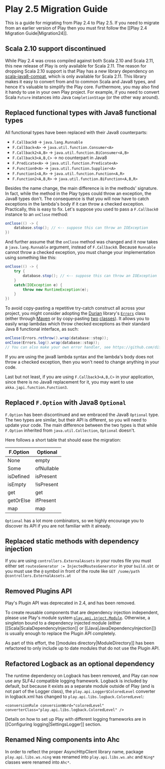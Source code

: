 <!--- Copyright (C) 2009-2016 Typesafe Inc. <http://www.typesafe.com> -->
# Play 2.5 Migration Guide

This is a guide for migrating from Play 2.4 to Play 2.5. If you need to migrate from an earlier version of Play then you must first follow the [[Play 2.4 Migration Guide|Migration24]].

## Scala 2.10 support discontinued

While Play 2.4 was cross compiled against both Scala 2.10 and Scala 2.11, this new release of Play is only available for Scala 2.11. The reason for dropping Scala 2.10 support is that Play has a new library dependency on [scala-java8-compat](https://github.com/scala/scala-java8-compat), which is only available for Scala 2.11. This library makes it easy to convert from and to common Scala and Java8 types, and hence it's valuable to simplify the Play core. Furthermore, you may also find it handy to use in your own Play project. For example, if you need to convert Scala `Future` instances into Java `CompletionStage` (or the other way around).

## Replaced functional types with Java8 functional types

All functional types have been replaced with their Java8 counterparts:

* `F.Callback0`        -> `java.lang.Runnable`
* `F.Callback<A>`      -> `java.util.function.Consumer<A>`
* `F.Callback2<A,B>`   -> `java.util.function.BiConsumer<A,B>`
* `F.Callback3<A,B,C>` -> no counterpart in Java8
* `F.Predicate<A>`     -> `java.util.function.Predicate<A>`
* `F.Function0<A>`     -> `java.util.function.Supplier<A>`
* `F.Function1<A,R>`   -> `java.util.function.Function<A,R>`
* `F.Function2<A,B,R>` -> `java.util.function.BiFunction<A,B,R>`

Besides the name change, the main difference is in the methods' signature. In fact, while the method in the Play types could throw an exception, the Java8 types don't. The consequence is that you will now have to catch exceptions in the lambda's body if it can throw a checked exception. Practically, this is easy to fix. Let's suppose you used to pass a `F.Callback0` instance to an `onClose` method:

```java
onClose(() -> {
    database.stop(); // <-- suppose this can throw an IOException
})
```

And further assume that the `onClose` method was changed and it now takes a `java.lang.Runnable` argument, instead of `F.Callback0`. Because `Runnable` cannot throw a checked exception, you must change your implementation using something like this:

```java
onClose(() -> {
    try {
        database.stop(); // <-- suppose this can throw an IOException
    }
    catch(IOException e) {
        throw new RuntimeException(e);
    }
})
```

To avoid copy-pasting a repetitive try-catch construct all across your project, you might consider adopting the [Durian](https://github.com/diffplug/durian) library's [`Errors`](https://github.com/diffplug/durian/blob/master/test/com/diffplug/common/base/ErrorsExample.java?ts=4) class (either through [Maven](http://search.maven.org/#search%7Cgav%7C1%7Cg%3A%22com.diffplug.durian%22%20AND%20a%3A%22durian%22) or by copy-pasting [two](https://github.com/diffplug/durian/blob/master/src/com/diffplug/common/base/Errors.java) [classes](https://github.com/diffplug/durian/blob/master/src/com/diffplug/common/base/Throwing.java)).  It allows you to easily wrap lambdas which throw checked exceptions as their standard Java 8 functional interface, as such:

```java
onClose(Errors.rethrow().wrap(database::stop));
onClose(Errors.log().wrap(database::stop));
// You can also make your own error handler, see https://github.com/diffplug/durian/blob/master/test/com/diffplug/common/base/ErrorsExample.java?ts=4
```

If you are using the java8 lambda syntax and the lambda's body does not throw a checked exception, then you won't need to change anything in your code.

Last but not least, if you are using `F.Callback3<A,B,C>` in your application, since there is no Java8 replacement for it, you may want to use `akka.japi.function.Function3`.

## Replaced `F.Option` with Java8 `Optional`

`F.Option` has been discontinued and we embraced the Java8 `Optional` type. The two types are similar, but their API is different, so you will need to update your code. The main difference between the two types is that while `F.Option` inherited from `java.util.Collection`, `Optional` doesn't.

Here follows a short table that should ease the migration:

|  F.Option  |  Optional  |
| ---------- | ---------- |
| None       | empty      |
| Some       | ofNullable |
| isDefined  | isPresent  |
| isEmpty    | !isPresent |
| get        | get        |
| getOrElse  | ifPresent  |
| map        | map        |

`Optional` has a lot more combinators, so we highly encourage you to discover its API if you are not familiar with it already.

## Replaced static methods with dependency injection

If you are using `controllers.ExternalAssets` in your routes file you must either set `routesGenerator := InjectedRoutesGenerator` in your `build.sbt` or you must use the `@` symbol in front of the route like `GET /some/path @controllers.ExternalAssets.at`

## Removed Plugins API

Play's Plugin API was deprecated in 2.4, and has been removed.  

To create reusable components that are dependency injection independent, please use Play's module system [`play.api.inject.Module`](api/scala/play/api/inject/Module.html).  Otherwise, a singleton bound to a dependency injected module (either [[Scala|ScalaDependencyInjection]] or [[Java|JavaDependencyInjection]]) is usually enough to replace the Plugin API completely.

As part of this effort, the [[modules directory|ModuleDirectory]] has been refactored to only include up to date modules that do not use the Plugin API.

## Refactored Logback as an optional dependency

The runtime dependency on Logback has been removed, and Play can now use any SLF4J compatible logging framework.  Logback is included by default, but because it exists as a separate module outside of Play (and is not part of the Logger class), the `play.api.Logger$ColoredLevel` converter in logback.xml has changed to `play.api.libs.logback.ColoredLevel`:

```
<conversionRule conversionWord="coloredLevel" converterClass="play.api.libs.logback.ColoredLevel" />
```

Details on how to set up Play with different logging frameworks are in [[Configuring logging|SettingsLogger]] section.

## Renamed Ning components into Ahc

In order to reflect the proper AsyncHttpClient library name, package `play.api.libs.ws.ning` was renamed into `play.api.libs.ws.ahc` and `Ning*` classes were renamed into `Ahc*`.
